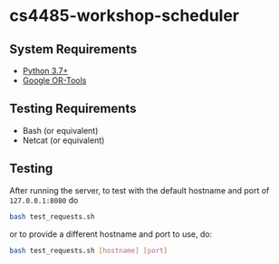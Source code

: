 # cs4485-workshop-scheduler

## System Requirements
 - [Python 3.7+ ](https://www.python.org/downloads/)
 - [Google OR-Tools](https://developers.google.com/optimization/install)

## Testing Requirements
 * Bash (or equivalent)
 * Netcat (or equivalent)

## Testing
After running the server, to test with the default hostname and port of
`127.0.0.1:8080` do
```bash
bash test_requests.sh
```

or to provide a different hostname and port to use, do:
```bash
bash test_requests.sh [hostname] [port]
```
